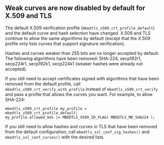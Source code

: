 Weak curves are now disabled by default for X.509 and TLS
---------------------------------------------------------

The default X.509 verification profile (`mbedtls_x509_crt_profile_default`) and the default curve and hash selection have changed. X.509 and TLS continue to allow the same algorithms by default (except that the X.509 profile only lists curves that support signature verification).

Hashes and curves weaker than 255 bits are no longer accepted by default. The following algorithms have been removed: SHA-224, secp192r1, secp224r1, secp192k1, secp224k1 (weaker hashes were already not accepted).

If you still need to accept certificates signed with algorithms that have been removed from the default profile, call `mbedtls_x509_crt_verify_with_profile` instead of `mbedtls_x509_crt_verify` and pass a profile that allows the curves you want. For example, to allow SHA-224:
```
mbedtls_x509_crt_profile my_profile = mbedtls_x509_crt_profile_default;
my_profile.allowed_mds |= MBEDTLS_X509_ID_FLAG( MBEDTLS_MD_SHA224 );
```

If you still need to allow hashes and curves in TLS that have been removed from the default configuration, call `mbedtls_ssl_conf_sig_hashes()` and `mbedtls_ssl_conf_curves()` with the desired lists.
